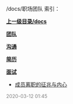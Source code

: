/docs/职场团队 索引：


**[上一级目录/docs](/docs/index.md)**

**[团队](/docs/职场团队/团队/index.md)**

**[沟通](/docs/职场团队/沟通/index.md)**

**[简历](/docs/职场团队/简历/index.md)**

**[面试](/docs/职场团队/面试/index.md)**

- [成员离职的征兆与内心](/docs/职场团队/成员离职的征兆与内心.md)


<font size=2 color='grey'> 2020-03-12 01:45 </font>